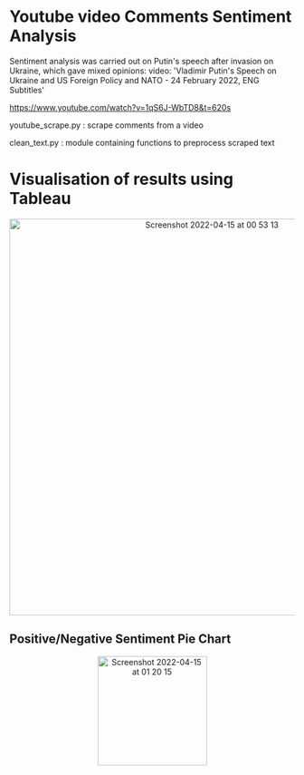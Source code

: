 # Youtube video Comments Sentiment Analysis
Sentiment analysis was carried out on Putin's speech after invasion on Ukraine,  which gave mixed opinions:
video: 'Vladimir Putin's Speech on Ukraine and US Foreign Policy and NATO - 24 February 2022, ENG Subtitles' 

https://www.youtube.com/watch?v=1qS6J-WbTD8&t=620s


youtube_scrape.py : scrape comments from a video

clean_text.py  : module containing functions to preprocess scraped text

# Visualisation of results using Tableau
<p align="center">
<img width="700" alt="Screenshot 2022-04-15 at 00 53 13" src="https://user-images.githubusercontent.com/71874390/163521286-f1b865b5-daad-4f54-9513-dc4909c0d545.png">
</p>

## Positive/Negative Sentiment Pie Chart
<p align="center">
<img width="193" alt="Screenshot 2022-04-15 at 01 20 15" src="https://user-images.githubusercontent.com/71874390/163524405-630c3137-70dc-4e96-9900-b25c6b99f6c5.png">
</p>
